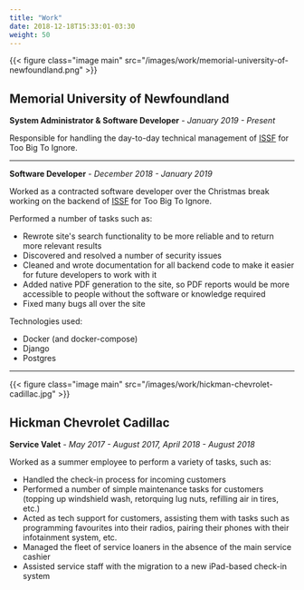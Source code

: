 ```yaml
---
title: "Work"
date: 2018-12-18T15:33:01-03:30
weight: 50
---
```


{{< figure class="image main" src="/images/work/memorial-university-of-newfoundland.png" >}}

## Memorial University of Newfoundland

**System Administrator & Software Developer** - _January 2019 - Present_

Responsible for handling the day-to-day technical management of [ISSF](https://github.com/toobigtoignore/issf) for Too Big To Ignore.

___

**Software Developer** - _December 2018 - January 2019_

Worked as a contracted software developer over the Christmas break working on the backend of [ISSF](https://github.com/toobigtoignore/issf) for Too Big To Ignore.

Performed a number of tasks such as:

- Rewrote site's search functionality to be more reliable and to return more relevant results
- Discovered and resolved a number of security issues
- Cleaned and wrote documentation for all backend code to make it easier for future developers to work with it
- Added native PDF generation to the site, so PDF reports would be more accessible to people without the software or knowledge required
- Fixed many bugs all over the site

Technologies used:

- Docker (and docker-compose)
- Django
- Postgres

___
{{< figure class="image main" src="/images/work/hickman-chevrolet-cadillac.jpg" >}}

## Hickman Chevrolet Cadillac

**Service Valet** - _May 2017 - August 2017, April 2018 - August 2018_

Worked as a summer employee to perform a variety of tasks, such as:

- Handled the check-in process for incoming customers
- Performed a number of simple maintenance tasks for customers (topping up windshield wash, retorquing lug nuts, refilling air in tires, etc.)
- Acted as tech support for customers, assisting them with tasks such as programming favourites into their radios, pairing their phones with their infotainment system, etc.
- Managed the fleet of service loaners in the absence of the main service cashier
- Assisted service staff with the migration to a new iPad-based check-in system
